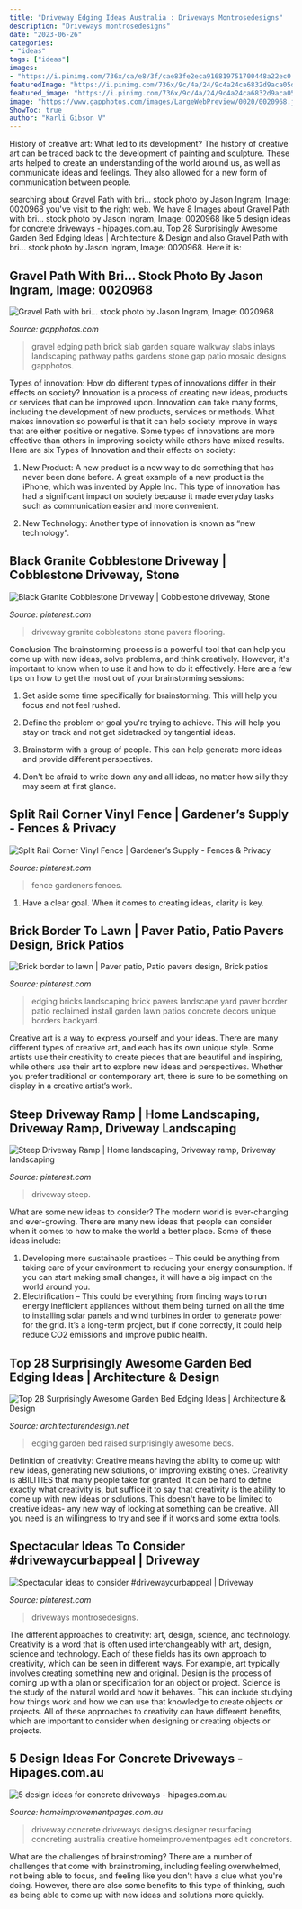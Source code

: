 ```yaml
---
title: "Driveway Edging Ideas Australia : Driveways Montrosedesigns"
description: "Driveways montrosedesigns"
date: "2023-06-26"
categories:
- "ideas"
tags: ["ideas"]
images:
- "https://i.pinimg.com/736x/ca/e8/3f/cae83fe2eca916819751700448a22ec0.jpg"
featuredImage: "https://i.pinimg.com/736x/9c/4a/24/9c4a24ca6832d9aca05d5470ac02bc12--garden-border-edging-brick-edging.jpg"
featured_image: "https://i.pinimg.com/736x/9c/4a/24/9c4a24ca6832d9aca05d5470ac02bc12--garden-border-edging-brick-edging.jpg"
image: "https://www.gapphotos.com/images/LargeWebPreview/0020/0020968.jpg"
ShowToc: true
author: "Karli Gibson V"
---
```



History of creative art: What led to its development?
The history of creative art can be traced back to the development of painting and sculpture. These arts helped to create an understanding of the world around us, as well as communicate ideas and feelings. They also allowed for a new form of communication between people.

	

		
searching about Gravel Path with bri... stock photo by Jason Ingram, Image: 0020968 you've visit to the right web. We have 8 Images about Gravel Path with bri... stock photo by Jason Ingram, Image: 0020968 like 5 design ideas for concrete driveways - hipages.com.au, Top 28 Surprisingly Awesome Garden Bed Edging Ideas | Architecture &amp; Design and also Gravel Path with bri... stock photo by Jason Ingram, Image: 0020968. Here it is:
		
    
## Gravel Path With Bri... Stock Photo By Jason Ingram, Image: 0020968

<img loading=lazy src="https://www.gapphotos.com/images/LargeWebPreview/0020/0020968.jpg" onerror="this.onerror=null;this.src='https://tse4.mm.bing.net/th?id=OIP.lk-0DM_-U6EUejoqI_F3pAHaLI&amp;pid=15.1';" alt="Gravel Path with bri... stock photo by Jason Ingram, Image: 0020968">

_Source: gapphotos.com_

>gravel edging path brick slab garden square walkway slabs inlays landscaping pathway paths gardens stone gap patio mosaic designs gapphotos. 

	

Types of innovation: How do different types of innovations differ in their effects on society?
Innovation is a process of creating new ideas, products or services that can be improved upon. Innovation can take many forms, including the development of new products, services or methods. What makes innovation so powerful is that it can help society improve in ways that are either positive or negative. Some types of innovations are more effective than others in improving society while others have mixed results. Here are six Types of Innovation and their effects on society: 
1) New Product: A new product is a new way to do something that has never been done before. A great example of a new product is the iPhone, which was invented by Apple Inc. This type of innovation has had a significant impact on society because it made everyday tasks such as communication easier and more convenient. 

2) New Technology: Another type of innovation is known as “new technology”.

    
## Black Granite Cobblestone Driveway | Cobblestone Driveway, Stone

<img loading=lazy src="https://i.pinimg.com/736x/64/61/af/6461af7426c0e7d621058c20fe39ed3b.jpg" onerror="this.onerror=null;this.src='https://tse3.mm.bing.net/th?id=OIP.Opf-WyOXa2Lz28JYwMidxQHaJ4&amp;pid=15.1';" alt="Black Granite Cobblestone Driveway | Cobblestone driveway, Stone">

_Source: pinterest.com_

>driveway granite cobblestone stone pavers flooring. 

	

Conclusion
The brainstorming process is a powerful tool that can help you come up with new ideas, solve problems, and think creatively. However, it's important to know when to use it and how to do it effectively. Here are a few tips on how to get the most out of your brainstorming sessions:
1. Set aside some time specifically for brainstorming. This will help you focus and not feel rushed.

2. Define the problem or goal you're trying to achieve. This will help you stay on track and not get sidetracked by tangential ideas.

3. Brainstorm with a group of people. This can help generate more ideas and provide different perspectives.

4. Don't be afraid to write down any and all ideas, no matter how silly they may seem at first glance.

    
## Split Rail Corner Vinyl Fence | Gardener’s Supply - Fences &amp; Privacy

<img loading=lazy src="https://i.pinimg.com/736x/ca/e8/3f/cae83fe2eca916819751700448a22ec0.jpg" onerror="this.onerror=null;this.src='https://tse1.mm.bing.net/th?id=OIP.Z02svVpcObMp1VLM6P0_6gHaJ3&amp;pid=15.1';" alt="Split Rail Corner Vinyl Fence | Gardener’s Supply - Fences &amp; Privacy">

_Source: pinterest.com_

>fence gardeners fences. 

	

1. Have a clear goal. When it comes to creating ideas, clarity is key.

    
## Brick Border To Lawn | Paver Patio, Patio Pavers Design, Brick Patios

<img loading=lazy src="https://i.pinimg.com/736x/9c/4a/24/9c4a24ca6832d9aca05d5470ac02bc12--garden-border-edging-brick-edging.jpg" onerror="this.onerror=null;this.src='https://tse4.mm.bing.net/th?id=OIP.ygk7-0fYFQb5kAbnUkknjAHaJ3&amp;pid=15.1';" alt="Brick border to lawn | Paver patio, Patio pavers design, Brick patios">

_Source: pinterest.com_

>edging bricks landscaping brick pavers landscape yard paver border patio reclaimed install garden lawn patios concrete decors unique borders backyard. 

	

Creative art is a way to express yourself and your ideas. There are many different types of creative art, and each has its own unique style. Some artists use their creativity to create pieces that are beautiful and inspiring, while others use their art to explore new ideas and perspectives. Whether you prefer traditional or contemporary art, there is sure to be something on display in a creative artist’s work.

    
## Steep Driveway Ramp | Home Landscaping, Driveway Ramp, Driveway Landscaping

<img loading=lazy src="https://i.pinimg.com/736x/69/b7/91/69b79174398df15d0eeb9d39295b105c.jpg" onerror="this.onerror=null;this.src='https://tse1.mm.bing.net/th?id=OIP.-j9XnTjcmPEflmwjusfwXwHaE8&amp;pid=15.1';" alt="Steep Driveway Ramp | Home landscaping, Driveway ramp, Driveway landscaping">

_Source: pinterest.com_

>driveway steep. 

	

What are some new ideas to consider?
The modern world is ever-changing and ever-growing. There are many new ideas that people can consider when it comes to how to make the world a better place. Some of these ideas include: 
1. Developing more sustainable practices – This could be anything from taking care of your environment to reducing your energy consumption. If you can start making small changes, it will have a big impact on the world around you. 
2. Electrification – This could be everything from finding ways to run energy inefficient appliances without them being turned on all the time to installing solar panels and wind turbines in order to generate power for the grid. It’s a long-term project, but if done correctly, it could help reduce CO2 emissions and improve public health. 

    
## Top 28 Surprisingly Awesome Garden Bed Edging Ideas | Architecture &amp; Design

<img loading=lazy src="https://cdn.architecturendesign.net/wp-content/uploads/2015/04/Garden-Bed-Edging-Ideas-AD-25.jpg" onerror="this.onerror=null;this.src='https://tse3.mm.bing.net/th?id=OIP.yIubjlyTu1AzIEdVSHbtBgHaLH&amp;pid=15.1';" alt="Top 28 Surprisingly Awesome Garden Bed Edging Ideas | Architecture &amp; Design">

_Source: architecturendesign.net_

>edging garden bed raised surprisingly awesome beds. 

	

Definition of creativity: Creative means having the ability to come up with new ideas, generating new solutions, or improving existing ones.
Creativity is aBILITIES that many people take for granted. It can be hard to define exactly what creativity is, but suffice it to say that creativity is the ability to come up with new ideas or solutions. This doesn't have to be limited to creative ideas- any new way of looking at something can be creative. All you need is an willingness to try and see if it works and some extra tools.

    
## Spectacular Ideas To Consider #drivewaycurbappeal | Driveway

<img loading=lazy src="https://i.pinimg.com/736x/10/e7/f5/10e7f56168f78a670de65a444598b488.jpg" onerror="this.onerror=null;this.src='https://tse3.mm.bing.net/th?id=OIP.XNJHJFxrqj3W-pFeHvfi5wHaNK&amp;pid=15.1';" alt="Spectacular ideas to consider #drivewaycurbappeal | Driveway">

_Source: pinterest.com_

>driveways montrosedesigns. 

	

The different approaches to creativity: art, design, science, and technology.
Creativity is a word that is often used interchangeably with art, design, science and technology. Each of these fields has its own approach to creativity, which can be seen in different ways. For example, art typically involves creating something new and original. Design is the process of coming up with a plan or specification for an object or project. Science is the study of the natural world and how it behaves. This can include studying how things work and how we can use that knowledge to create objects or projects. All of these approaches to creativity can have different benefits, which are important to consider when designing or creating objects or projects.

    
## 5 Design Ideas For Concrete Driveways - Hipages.com.au

<img loading=lazy src="https://mediacache.homeimprovementpages.com.au/creative/articles/hip/7223/article_original_image.jpg?v=1" onerror="this.onerror=null;this.src='https://tse2.mm.bing.net/th?id=OIP.Gnc_15YthkPU4dAxD3JLkAHaFi&amp;pid=15.1';" alt="5 design ideas for concrete driveways - hipages.com.au">

_Source: homeimprovementpages.com.au_

>driveway concrete driveways designs designer resurfacing concreting australia creative homeimprovementpages edit concretors. 

	

What are the challenges of brainstroming?
There are a number of challenges that come with brainstroming, including feeling overwhelmed, not being able to focus, and feeling like you don't have a clue what you're doing. However, there are also some benefits to this type of thinking, such as being able to come up with new ideas and solutions more quickly.

